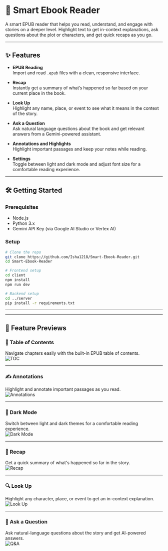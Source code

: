 # 📖 Smart Ebook Reader

A smart EPUB reader that helps you read, understand, and engage with stories on a deeper level. Highlight text to get in-context explanations, ask questions about the plot or characters, and get quick recaps as you go.

---

## ✨ Features

- **EPUB Reading**  
  Import and read `.epub` files with a clean, responsive interface.

- **Recap**  
  Instantly get a summary of what’s happened so far based on your current place in the book.

- **Look Up**  
  Highlight any name, place, or event to see what it means in the context of the story.

- **Ask a Question**  
  Ask natural language questions about the book and get relevant answers from a Gemini-powered assistant.

- **Annotations and Highlights**  
  Highlight important passages and keep your notes while reading.

- **Settings**  
  Toggle between light and dark mode and adjust font size for a comfortable reading experience.

---

## 🛠️ Getting Started

### Prerequisites

- Node.js
- Python 3.x
- Gemini API Key (via Google AI Studio or Vertex AI)

### Setup

```bash
# Clone the repo
git clone https://github.com/Isha1218/Smart-Ebook-Reader.git
cd Smart-Ebook-Reader

# Frontend setup
cd client
npm install
npm run dev

# Backend setup
cd ../server
pip install -r requirements.txt
```

---

---

## 📸 Feature Previews

### 📑 Table of Contents  
Navigate chapters easily with the built-in EPUB table of contents.  
![TOC](screenshots/toc.png)

---

### ✍️ Annotations  
Highlight and annotate important passages as you read.  
![Annotations](screenshots/annotations.png)

---

### 🌙 Dark Mode  
Switch between light and dark themes for a comfortable reading experience.  
![Dark Mode](screenshots/dark_mode.png)

---

### 🧠 Recap  
Get a quick summary of what's happened so far in the story.  
![Recap](screenshots/recap.png)

---

### 🔍 Look Up  
Highlight any character, place, or event to get an in-context explanation.  
![Look Up](screenshots/lookup.png)

---

### 💬 Ask a Question  
Ask natural-language questions about the story and get AI-powered answers.  
![Q&A](screenshots/qa.png)

